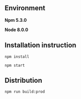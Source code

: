 Environment
----
**Npm 5.3.0**

**Node 8.0.0**


Installation instruction
---
```
npm install

npm start
```

Distribution
--
`npm run build:prod`
